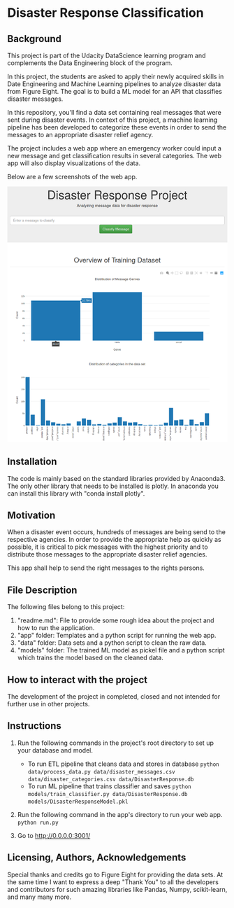 
# Disaster Response Classification

## Background
This project is part of the Udacity DataScience learning program and complements the Data Engineering block of the program.

In this project, the students are asked to apply their newly acquired skills in Date Engineering and Machine Learning pipelines to analyze disaster data from Figure Eight. The goal is to build a ML model for an API that classifies disaster messages.

In this repository, you'll find a data set containing real messages that were sent during disaster events. In context of this project, a machine learning pipeline has been developed to categorize these events in order to send the messages to an appropriate disaster relief agency.

The project includes a web app where an emergency worker could input a new message and get classification results in several categories. The web app will also display visualizations of the data. 

Below are a few screenshots of the web app.

![Disaster Response Project](https://github.com/praemisit/Message_Classifier/blob/master/DisasterResponseProject_Screenshot.png)

## Installation

The code is mainly based on the standard libraries provided by Anaconda3. The only other library that needs to be installed is plotly. In anaconda you can install this library with "conda install plotly".

## Motivation

When a disaster event occurs, hundreds of messages are being send to the respective agencies. In order to provide the appropriate help as quickly as possible, it is critical to pick messages with the highest priority and to distribute those messages to the appropriate disaster relief agencies. 

This app shall help to send the right messages to the rights persons.

## File Description

The following files belong to this project:

1. "readme.md": File to provide some rough idea about the project and how to run the application.
2. "app" folder: Templates and a python script for running the web app.
3. "data" folder: Data sets and a python script to clean the raw data.
4. "models" folder: The trained ML model as pickel file and a python script which trains the model based on the cleaned data.

## How to interact with the project

The development of the project in completed, closed and not intended for further use in other projects. 

## Instructions 
1. Run the following commands in the project's root directory to set up your database and model.

    - To run ETL pipeline that cleans data and stores in database
        `python data/process_data.py data/disaster_messages.csv data/disaster_categories.csv data/DisasterResponse.db`
    - To run ML pipeline that trains classifier and saves
        `python models/train_classifier.py data/DisasterResponse.db models/DisasterResponseModel.pkl`

2. Run the following command in the app's directory to run your web app.
    `python run.py`

3. Go to http://0.0.0.0:3001/

## Licensing, Authors, Acknowledgements

Special thanks and credits go to Figure Eight for providing the data sets. At the same time I want to express a deep "Thank You" to all the developers and contributors for such amazing libraries like Pandas, Numpy, scikit-learn, and many many more.

